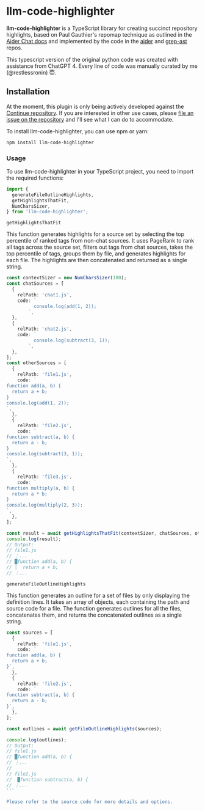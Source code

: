 # llm-code-highlighter

**llm-code-highlighter** is a TypeScript library for creating succinct repository highlights, based on Paul Gauthier's repomap technique as outlined in the [Aider Chat docs](https://aider.chat/docs/repomap.html) and implemented by the code in the [aider](https://github.com/paul-gauthier/aider) and [grep-ast](https://github.com/paul-gauthier/grep-ast) repos.

This typescript version of the original python code was created with assistance from ChatGPT 4. Every line of code was manually curated by me (@restlessronin) 😇.

## Installation

At the moment, this plugin is only being actively developed against the [Continue repository](https://github.com/continuedev/continue). If you are interested in other use cases, please [file an issue on the repository](https://github.com/restlessronin/llm-code-highlighter/issues) and I'll see what I can do to accommodate.

To install llm-code-highlighter, you can use npm or yarn:

```bash
npm install llm-code-highlighter
```

### Usage

To use llm-code-highlighter in your TypeScript project, you need to import the required functions:

```typescript
import {
  generateFileOutlineHighlights,
  getHighlightsThatFit,
  NumCharsSizer,
} from 'llm-code-highlighter';
```

`getHighlightsThatFit`

This function generates highlights for a source set by selecting the top percentile of ranked tags from non-chat sources. It uses PageRank to rank all tags across the source set, filters out tags from chat sources, takes the top percentile of tags, groups them by file, and generates highlights for each file. The highlights are then concatenated and returned as a single string.

```typescript
const contextSizer = new NumCharsSizer(100);
const chatSources = [
  {
    relPath: 'chat1.js',
    code: `
          console.log(add(1, 2));
        `,
  },
  {
    relPath: 'chat2.js',
    code: `
          console.log(subtract(3, 1));
        `,
  },
];
const otherSources = [
  {
    relPath: 'file1.js',
    code: `
function add(a, b) {
  return a + b;
}
console.log(add(1, 2));
`,
  },
  {
    relPath: 'file2.js',
    code: `
function subtract(a, b) {
  return a - b;
}
console.log(subtract(3, 1));
`,
  },
  {
    relPath: 'file3.js',
    code: `
function multiply(a, b) {
  return a * b;
}
console.log(multiply(2, 3));
`,
  },
];

const result = await getHighlightsThatFit(contextSizer, chatSources, otherSources);
console.log(result);
// Output:
// file1.js
// ⋮...
// █function add(a, b) {
// │  return a + b;
// ⋮...
```

`generateFileOutlineHighlights`

This function generates an outline for a set of files by only displaying the definition lines. It takes an array of objects, each containing the path and source code for a file. The function generates outlines for all the files, concatenates them, and returns the concatenated outlines as a single string.

````typescript
const sources = [
  {
    relPath: 'file1.js',
    code: `
function add(a, b) {
  return a + b;
}`,
  },
  {
    relPath: 'file2.js',
    code: `
function subtract(a, b) {
  return a - b;
}`,
  },
];

const outlines = await getFileOutlineHighlights(sources);

console.log(outlines);
// Output:
// file1.js
// █function add(a, b) {
// ⋮...
//
// file2.js
//  █function subtract(a, b) {
// ⋮...
```

Please refer to the source code for more details and options.
````
